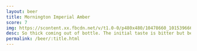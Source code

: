 ```yaml
---
layout: beer
title: Mornington Imperial Amber
score: 7
img: https://scontent.xx.fbcdn.net/v/t1.0-0/p480x480/10478660_10153966656973745_8240271036615712554_n.jpg?oh=a224f3de1555267456fbee39e108a70b&oe=58DADEE0
desc: So thick coming out of bottle. The initial taste is bitter but behind that is a strong and sweet flavour that while not what I normally go for is still really nice
permalink: /beer/:title.html
---
```

